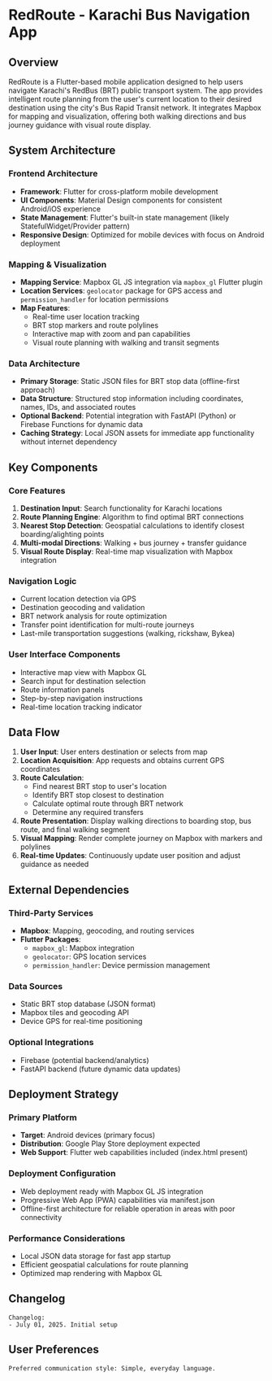 # RedRoute - Karachi Bus Navigation App

## Overview

RedRoute is a Flutter-based mobile application designed to help users navigate Karachi's RedBus (BRT) public transport system. The app provides intelligent route planning from the user's current location to their desired destination using the city's Bus Rapid Transit network. It integrates Mapbox for mapping and visualization, offering both walking directions and bus journey guidance with visual route display.

## System Architecture

### Frontend Architecture
- **Framework**: Flutter for cross-platform mobile development
- **UI Components**: Material Design components for consistent Android/iOS experience
- **State Management**: Flutter's built-in state management (likely StatefulWidget/Provider pattern)
- **Responsive Design**: Optimized for mobile devices with focus on Android deployment

### Mapping & Visualization
- **Mapping Service**: Mapbox GL JS integration via `mapbox_gl` Flutter plugin
- **Location Services**: `geolocator` package for GPS access and `permission_handler` for location permissions
- **Map Features**: 
  - Real-time user location tracking
  - BRT stop markers and route polylines
  - Interactive map with zoom and pan capabilities
  - Visual route planning with walking and transit segments

### Data Architecture
- **Primary Storage**: Static JSON files for BRT stop data (offline-first approach)
- **Data Structure**: Structured stop information including coordinates, names, IDs, and associated routes
- **Optional Backend**: Potential integration with FastAPI (Python) or Firebase Functions for dynamic data
- **Caching Strategy**: Local JSON assets for immediate app functionality without internet dependency

## Key Components

### Core Features
1. **Destination Input**: Search functionality for Karachi locations
2. **Route Planning Engine**: Algorithm to find optimal BRT connections
3. **Nearest Stop Detection**: Geospatial calculations to identify closest boarding/alighting points
4. **Multi-modal Directions**: Walking + bus journey + transfer guidance
5. **Visual Route Display**: Real-time map visualization with Mapbox integration

### Navigation Logic
- Current location detection via GPS
- Destination geocoding and validation
- BRT network analysis for route optimization
- Transfer point identification for multi-route journeys
- Last-mile transportation suggestions (walking, rickshaw, Bykea)

### User Interface Components
- Interactive map view with Mapbox GL
- Search input for destination selection
- Route information panels
- Step-by-step navigation instructions
- Real-time location tracking indicator

## Data Flow

1. **User Input**: User enters destination or selects from map
2. **Location Acquisition**: App requests and obtains current GPS coordinates
3. **Route Calculation**: 
   - Find nearest BRT stop to user's location
   - Identify BRT stop closest to destination
   - Calculate optimal route through BRT network
   - Determine any required transfers
4. **Route Presentation**: Display walking directions to boarding stop, bus route, and final walking segment
5. **Visual Mapping**: Render complete journey on Mapbox with markers and polylines
6. **Real-time Updates**: Continuously update user position and adjust guidance as needed

## External Dependencies

### Third-Party Services
- **Mapbox**: Mapping, geocoding, and routing services
- **Flutter Packages**:
  - `mapbox_gl`: Mapbox integration
  - `geolocator`: GPS location services
  - `permission_handler`: Device permission management

### Data Sources
- Static BRT stop database (JSON format)
- Mapbox tiles and geocoding API
- Device GPS for real-time positioning

### Optional Integrations
- Firebase (potential backend/analytics)
- FastAPI backend (future dynamic data updates)

## Deployment Strategy

### Primary Platform
- **Target**: Android devices (primary focus)
- **Distribution**: Google Play Store deployment expected
- **Web Support**: Flutter web capabilities included (index.html present)

### Deployment Configuration
- Web deployment ready with Mapbox GL JS integration
- Progressive Web App (PWA) capabilities via manifest.json
- Offline-first architecture for reliable operation in areas with poor connectivity

### Performance Considerations
- Local JSON data storage for fast app startup
- Efficient geospatial calculations for route planning
- Optimized map rendering with Mapbox GL

## Changelog

```
Changelog:
- July 01, 2025. Initial setup
```

## User Preferences

```
Preferred communication style: Simple, everyday language.
```